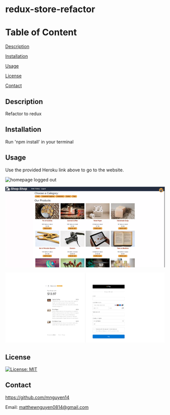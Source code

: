 # redux-store-refactor

# Table of Content
[Description](#Description)

[Installation](#Installation)

[Usage](#Usage)

[License](#License)

[Contact](#Contact)

## Description
Refactor to redux

## Installation
Run 'npm install' in your terminal

## Usage
Use the provided Heroku link above to go to the website.

![homepage logged out](./assets/images/example1.jpq)

![adding items to cart while logged in](./assets/images/example2.gif)

![checking out](./assets/images/example3.png)

## License
[![License: MIT](https://img.shields.io/badge/License-MIT-yellow.svg)](https://opensource.org/licenses/MIT)

## Contact
https://github.com/mnguyen14

Email: matthewnguyen0814@gmail.com